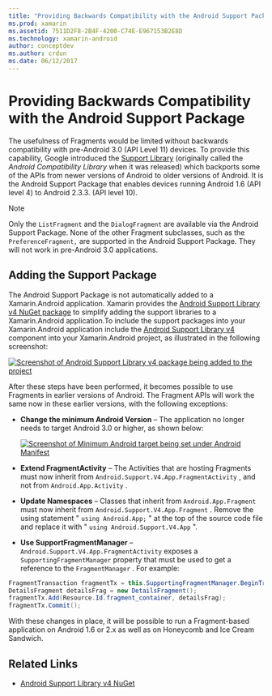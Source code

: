 ```yaml
---
title: "Providing Backwards Compatibility with the Android Support Package"
ms.prod: xamarin
ms.assetid: 7511D2F8-2B4F-4200-C74E-E967153B2E8D
ms.technology: xamarin-android
author: conceptdev
ms.author: crdun
ms.date: 06/12/2017
---
```


# Providing Backwards Compatibility with the Android Support Package

The usefulness of Fragments would be limited without backwards
compatibility with pre-Android 3.0 (API Level 11) devices. To provide
this capability, Google introduced the
[Support Library](https://developer.android.com/sdk/compatibility-library.html)
(originally called the *Android Compatibility Library* when it was
released) which backports some of the APIs from newer versions of
Android to older versions of Android. It is the Android Support Package
that enables devices running Android 1.6 (API level 4) to Android
2.3.3. (API level 10).

> [!NOTE]
> Only the `ListFragment` and the `DialogFragment` are available via the 
> Android Support Package. None of the other Fragment subclasses, such as 
> the `PreferenceFragment,` are supported in the Android Support Package. 
> They will not work in pre-Android 3.0 applications. 

## Adding the Support Package

The Android Support Package is not automatically added to a 
Xamarin.Android application. Xamarin provides the 
[Android Support Library v4 NuGet package](https://www.nuget.org/packages/Xamarin.Android.Support.v4/) to 
simplify adding the support libraries to a Xamarin.Android 
application.To include the support packages into your Xamarin.Android 
application include the 
[Android Support Library v4](https://www.nuget.org/packages/Xamarin.Android.Support.v4/) 
component into your Xamarin.Android project, as illustrated in the following 
screenshot: 

[![Screenshot of Android Support Library v4 package being added to the project](providing-backwards-compatibility-images/02-sml.png)](providing-backwards-compatibility-images/02.png#lightbox)

After these steps have been performed, it becomes possible to use 
Fragments in earlier versions of Android. The Fragment APIs will work 
the same now in these earlier versions, with the following exceptions: 

- **Change the minimum Android Version** &ndash; The application no 
    longer needs to target Android 3.0 or higher, as shown below: 

    [![Screenshot of Minimum Android target being set under Android Manifest](providing-backwards-compatibility-images/03-sml.png)](providing-backwards-compatibility-images/03.png#lightbox)

- **Extend FragmentActivity** &ndash; The Activities that are hosting 
    Fragments must now inherit from 
    `Android.Support.V4.App.FragmentActivity` , and not from 
    `Android.App.Activity` . 

- **Update Namespaces** &ndash; Classes that inherit from 
    `Android.App.Fragment` must now inherit from 
    `Android.Support.V4.App.Fragment` . Remove the using statement " 
    `using Android.App;` " at the top of the source code file and 
    replace it with " `using Android.Support.V4.App` ". 

- **Use SupportFragmentManager** &ndash; 
    `Android.Support.V4.App.FragmentActivity` exposes a 
    `SupportingFragmentManager` property that must be used to get a 
    reference to the `FragmentManager` . For example: 

```csharp
FragmentTransaction fragmentTx = this.SupportingFragmentManager.BeginTransaction();
DetailsFragment detailsFrag = new DetailsFragment();
fragmentTx.Add(Resource.Id.fragment_container, detailsFrag);
fragmentTx.Commit();
```

With these changes in place, it will be possible to run a 
Fragment-based application on Android 1.6 or 2.x as well as on 
Honeycomb and Ice Cream Sandwich. 

## Related Links

- [Android Support Library v4 NuGet](https://www.nuget.org/packages/Xamarin.Android.Support.v4/)
